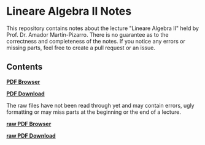 Lineare Algebra II Notes
=

This repository contains notes about the lecture "Lineare Algebra II" held by
Prof. Dr. Amador Martín-Pizarro. There is no guarantee as to the correctness
and completeness of the notes. If you notice any errors or missing parts,
feel free to create a pull request or an issue.

Contents
-

**[PDF Browser](https://rawgit.com/floriankramer/LineareAlgebraII/master/script.pdf)**

**[PDF Download](https://raw.githubusercontent.com/floriankramer/LineareAlgebraII/master/script.pdf)**

The raw files have not been read through yet and may contain errors, ugly
formatting or may miss parts at the beginning or the end of a lecture.

**[raw PDF Browser](https://rawgit.com/floriankramer/LineareAlgebraII/master/script.pdf)**

**[raw PDF Download](https://raw.githubusercontent.com/floriankramer/LineareAlgebraII/master/script.pdf)**
